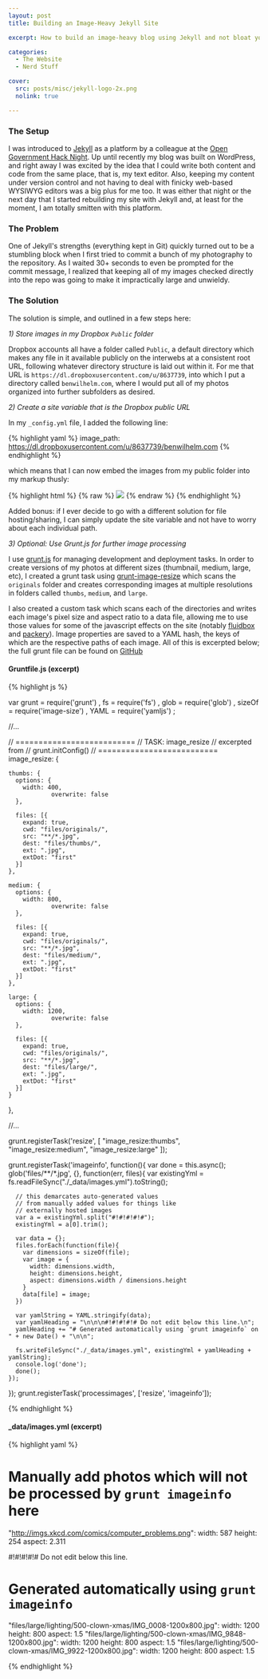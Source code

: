 ```yaml
---
layout: post
title: Building an Image-Heavy Jekyll Site

excerpt: How to build an image-heavy blog using Jekyll and not bloat your Git repository with image files.

categories:
  - The Website
  - Nerd Stuff

cover:
  src: posts/misc/jekyll-logo-2x.png
  nolink: true

---
```



### The Setup

I was introduced to [Jekyll][jekyll] as a platform by a colleague at the [Open Government Hack Night][opengov]. Up until recently my blog was built on WordPress, and right away I was excited by the idea that I could write both content and code from the same place, that is, my text editor.  Also, keeping my content under version control and not having to deal with finicky web-based WYSIWYG editors was a big plus for me too. It was either that night or the next day that I started rebuilding my site with Jekyll and, at least for the moment, I am totally smitten with this platform.

### The Problem

One of Jekyll's strengths (everything kept in Git) quickly turned out to be a stumbling block when I first tried to commit a bunch of my photography to the repository. As I waited 30+ seconds to even be prompted for the commit message, I realized that keeping all of my images checked directly into the repo was going to make it impractically large and unwieldy. 


### The Solution

The solution is simple, and outlined in a few steps here:

*1) Store images in my Dropbox `Public` folder*

Dropbox accounts all have a folder called `Public`, a default directory which makes any file in it available publicly on the interwebs at a consistent root URL, following whatever directory structure is laid out within it.  For me that URL is `https://dl.dropboxusercontent.com/u/8637739`, into which I put a directory called `benwilhelm.com`, where I would put all of my photos organized into further subfolders as desired. 

*2) Create a site variable that is the Dropbox public URL*

In my `_config.yml` file, I added the following line:

{% highlight yaml %}
image_path: https://dl.dropboxusercontent.com/u/8637739/benwilhelm.com
{% endhighlight %}

which means that I can now embed the images from my public folder into my markup thusly:

{% highlight html %}
{% raw %}
<img src="{{site.image_path}}/photos/photo.jpg" />
{% endraw %}
{% endhighlight %}

Added bonus: if I ever decide to go with a different solution for file hosting/sharing, I can simply update the site variable and not have to worry about each individual path.

*3) Optional: Use Grunt.js for further image processing*

I use [grunt.js][grunt] for managing development and deployment tasks. In order to create versions of my photos at different sizes (thumbnail, medium, large, etc), I created a grunt task using [grunt-image-resize][gruntir] which scans the `originals` folder and creates corresponding images at multiple resolutions in folders called `thumbs`, `medium`, and `large`. 

I also created a custom task which scans each of the directories and writes each image's pixel size and aspect ratio to a data file, allowing me to use those values for some of the javascript effects on the site (notably [fluidbox][fluidbox] and [packery][packery]). Image properties are saved to a YAML hash, the keys of which are the respective paths of each image.  All of this is excerpted below; the full grunt file can be found on [GitHub][gruntfile]


#### Gruntfile.js (excerpt)

{% highlight js %}

var grunt = require('grunt')
  , fs = require('fs')
  , glob = require('glob')
  , sizeOf = require('image-size')
  , YAML = require('yamljs')
  ;

  //...

  // ==========================
  // TASK: image_resize
  // excerpted from 
  // grunt.initConfig()
  // ==========================
  image_resize: {

    thumbs: {
      options: {
        width: 400,
                overwrite: false
      },

      files: [{
        expand: true,
        cwd: "files/originals/",
        src: "**/*.jpg",
        dest: "files/thumbs/",
        ext: ".jpg",
        extDot: "first"
      }]
    },

    medium: {
      options: {
        width: 800,
                overwrite: false
      },

      files: [{
        expand: true,
        cwd: "files/originals/",
        src: "**/*.jpg",
        dest: "files/medium/",
        ext: ".jpg",
        extDot: "first"
      }]
    },

    large: {
      options: {
        width: 1200, 
                overwrite: false
      },

      files: [{
        expand: true,
        cwd: "files/originals/",
        src: "**/*.jpg",
        dest: "files/large/",
        ext: ".jpg",
        extDot: "first"
      }]
    }

  },

  //...

  grunt.registerTask('resize', [
    "image_resize:thumbs", 
    "image_resize:medium", 
    "image_resize:large"
  ]);

  grunt.registerTask('imageinfo', function(){
    var done = this.async();
    glob('files/**/*.jpg', {}, function(err, files){
      var existingYml = fs.readFileSync("./_data/images.yml").toString();

      // this demarcates auto-generated values
      // from manually added values for things like
      // externally hosted images
      var a = existingYml.split("#!#!#!#!#");
      existingYml = a[0].trim();

      var data = {};
      files.forEach(function(file){
        var dimensions = sizeOf(file);
        var image = {
          width: dimensions.width,
          height: dimensions.height,
          aspect: dimensions.width / dimensions.height
        }
        data[file] = image;
      })

      var yamlString = YAML.stringify(data);
      var yamlHeading = "\n\n\n#!#!#!#!# Do not edit below this line.\n";
      yamlHeading += "# Generated automatically using `grunt imageinfo` on " + new Date() + "\n\n";
      
      fs.writeFileSync("./_data/images.yml", existingYml + yamlHeading + yamlString);
      console.log('done');
      done();
    });
    
  });
  grunt.registerTask('processimages', ['resize', 'imageinfo']);

{% endhighlight %}


#### _data/images.yml (excerpt)
{% highlight yaml %}

# Manually add photos which will not be processed by `grunt imageinfo` here

"http://imgs.xkcd.com/comics/computer_problems.png":
    width: 587
    height: 254
    aspect: 2.311


#!#!#!#!# Do not edit below this line.
# Generated automatically using `grunt imageinfo`

"files/large/lighting/500-clown-xmas/IMG_0008-1200x800.jpg":
    width: 1200
    height: 800
    aspect: 1.5
"files/large/lighting/500-clown-xmas/IMG_9848-1200x800.jpg":
    width: 1200
    height: 800
    aspect: 1.5
"files/large/lighting/500-clown-xmas/IMG_9922-1200x800.jpg":
    width: 1200
    height: 800
    aspect: 1.5

{% endhighlight %}


[jekyll]:   http://jekyllrb.com "Jekyll | Simple, blog-aware static sites"
[opengov]:  http://opengovhacknight.com "Chicago's weekly event to build, share, and learn about civic tech."
[grunt]:    http://gruntjs.com
[gruntir]:  https://github.com/excellenteasy/grunt-image-resize
[fluidbox]: http://terrymun.github.io/Fluidbox/
[packery]:  http://packery.metafizzy.co/
[gruntfile]: https://github.com/benwilhelm/benwilhelm.github.io/blob/jekyll/Gruntfile.js